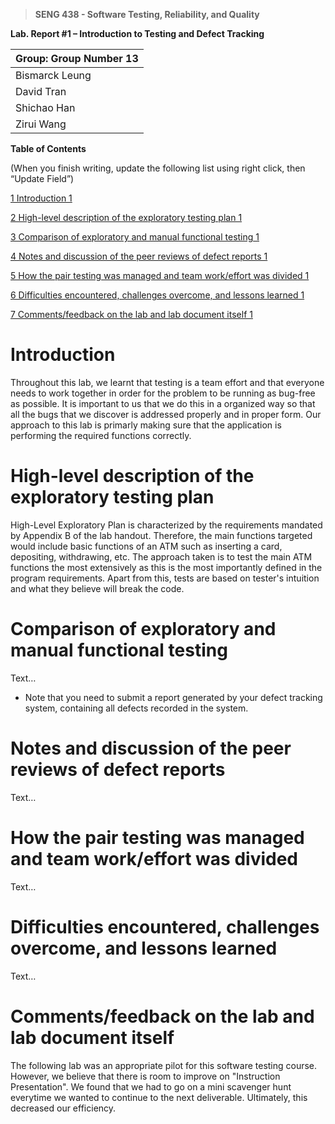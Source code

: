 >   **SENG 438 - Software Testing, Reliability, and Quality**

**Lab. Report \#1 – Introduction to Testing and Defect Tracking**

| Group: Group Number 13     |
|-----------------|
| Bismarck Leung               |   
| David Tran              |   
| Shichao Han              |   
| Zirui Wang                |   


**Table of Contents**

(When you finish writing, update the following list using right click, then
“Update Field”)

[1 Introduction	1](#_Toc439194677)

[2 High-level description of the exploratory testing plan	1](#_Toc439194678)

[3 Comparison of exploratory and manual functional testing	1](#_Toc439194679)

[4 Notes and discussion of the peer reviews of defect reports	1](#_Toc439194680)

[5 How the pair testing was managed and team work/effort was
divided	1](#_Toc439194681)

[6 Difficulties encountered, challenges overcome, and lessons
learned	1](#_Toc439194682)

[7 Comments/feedback on the lab and lab document itself	1](#_Toc439194683)

# Introduction

Throughout this lab, we learnt that testing is a team effort and that everyone needs to work together in order for the problem to be running as bug-free as possible. It is important to us that we do this in a organized way so that all the bugs that we discover is addressed properly and in proper form. Our approach to this lab is primarly making sure that the application is performing the required functions correctly.

# High-level description of the exploratory testing plan

High-Level Exploratory Plan is characterized by the requirements mandated by Appendix B of the lab handout. Therefore, the main functions targeted would include basic functions of an ATM such as inserting a card, depositing, withdrawing, etc. The approach taken is to test the main ATM functions the most extensively as this is the most importantly defined in the program requirements. Apart from this, tests are based on tester's intuition and what they believe will break the code.

# Comparison of exploratory and manual functional testing

Text…

-   Note that you need to submit a report generated by your defect tracking
    system, containing all defects recorded in the system.

# Notes and discussion of the peer reviews of defect reports

Text…

# How the pair testing was managed and team work/effort was divided 

Text…

# Difficulties encountered, challenges overcome, and lessons learned

Text…

# Comments/feedback on the lab and lab document itself

The following lab was an appropriate pilot for this software testing course. However, we believe that there is room to improve on "Instruction Presentation". We found that we had to go on a mini scavenger hunt everytime we wanted to continue to the next deliverable. Ultimately, this decreased our efficiency.
